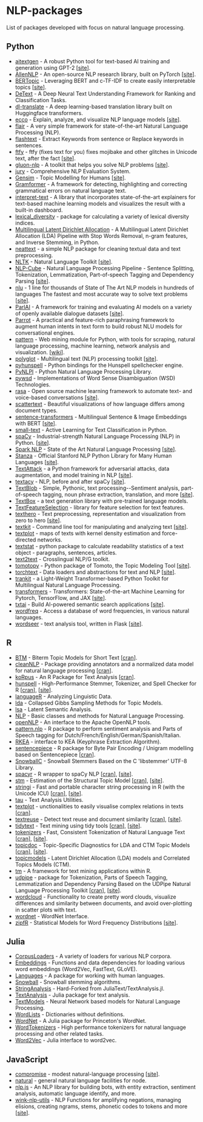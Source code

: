 # NLP-packages
List of packages developed with focus on natural language processing. 

## Python

- [aitextgen](https://github.com/minimaxir/aitextgen) - A robust Python tool for text-based AI training and generation using GPT-2 [[site](https://docs.aitextgen.io/)]. 
- [AllenNLP](https://github.com/allenai/allennlp) - An open-source NLP research library, built on PyTorch [[site](https://allenai.org/allennlp)]. 
- [BERTopic](https://github.com/MaartenGr/BERTopic) - Leveraging BERT and c-TF-IDF to create easily interpretable topics [[site](https://maartengr.github.io/BERTopic/)].
- [DeText](https://github.com/linkedin/detext) - A Deep Neural Text Understanding Framework for Ranking and Classification Tasks.
- [dl-translate](https://github.com/xhluca/dl-translate) - A deep learning-based translation library built on Huggingface transformers.
- [ecco](https://github.com/jalammar/ecco) - Explain, analyze, and visualize NLP language models [[site](https://ecco.readthedocs.io/en/main/)]. 
- [flair](https://github.com/flairNLP/flair) - A very simple framework for state-of-the-art Natural Language Processing (NLP).
- [flashtext](https://github.com/vi3k6i5/flashtext) - Extract Keywords from sentence or Replace keywords in sentences. 
- [ftfy](https://github.com/rspeer/python-ftfy) - ftfy (fixes text for you) fixes mojibake and other glitches in Unicode text, after the fact [[site](https://ftfy.readthedocs.io/en/latest/)]. 
- [gluon-nlp](https://github.com/dmlc/gluon-nlp) - A toolkit that helps you solve NLP problems [[site](https://nlp.gluon.ai/)].
- [jury](https://github.com/obss/jury) - Comprehensive NLP Evaluation System.
- [Gensim](https://github.com/RaRe-Technologies/gensim) - Topic Modelling for Humans [[site](https://radimrehurek.com/gensim)].
- [Gramformer](https://github.com/PrithivirajDamodaran/Gramformer) - A framework for detecting, highlighting and correcting grammatical errors on natural language text.
- [interpret-text](https://github.com/interpretml/interpret-text) - A library that incorporates state-of-the-art explainers for text-based machine learning models and visualizes the result with a built-in dashboard.
- [lexical_diversity](https://github.com/kristopherkyle/lexical_diversity) - package for calculating a variety of lexical diversity indices.
- [Multilingual Latent Dirichlet Allocation](https://github.com/ArtificiAI/Multilingual-Latent-Dirichlet-Allocation-LDA) - A Multilingual Latent Dirichlet Allocation (LDA) Pipeline with Stop Words Removal, n-gram features, and Inverse Stemming, in Python.
- [neattext](https://github.com/Jcharis/neattext) - a simple NLP package for cleaning textual data and text preprocessing.
- [NLTK](https://github.com/nltk/nltk) - Natural Language Toolkit [[site](https://www.nltk.org/)].
- [NLP-Cube](https://github.com/adobe/NLP-Cube) - Natural Language Processing Pipeline - Sentence Splitting, Tokenization, Lemmatization, Part-of-speech Tagging and Dependency Parsing [[site](https://opensource.adobe.com/NLP-Cube/index.html)].
- [nlu](https://github.com/JohnSnowLabs/nlu) - 1 line for thousands of State of The Art NLP models in hundreds of languages The fastest and most accurate way to solve text problems [[site](https://nlu.johnsnowlabs.com/)]. 
- [ParlAI](https://github.com/facebookresearch/ParlAI) - A framework for training and evaluating AI models on a variety of openly available dialogue datasets [[site](https://parl.ai/)].
- [Parrot](https://github.com/PrithivirajDamodaran/Parrot_Paraphraser) - A practical and feature-rich paraphrasing framework to augment human intents in text form to build robust NLU models for conversational engines. 
- [pattern](https://github.com/clips/pattern) - Web mining module for Python, with tools for scraping, natural language processing, machine learning, network analysis and visualization. [[wiki](https://github.com/clips/pattern/wiki)].
- [polyglot](https://github.com/aboSamoor/polyglot) - Multilingual text (NLP) processing toolkit [[site](https://polyglot.readthedocs.io/en/latest/)].
- [pyhunspell](https://github.com/pyhunspell/pyhunspell) - Python bindings for the Hunspell spellchecker engine.
- [PyNLPl](https://github.com/proycon/pynlpl) - Python Natural Language Processing Library.
- [pywsd](https://github.com/alvations/pywsd) - Implementations of Word Sense Disambiguation (WSD) Technologies. 
- [rasa](https://github.com/RasaHQ/rasa) - Open source machine learning framework to automate text- and voice-based conversations [[site](https://rasa.com/docs/rasa/)].
- [scattertext](https://github.com/JasonKessler/scattertext) - Beautiful visualizations of how language differs among document types. 
- [sentence-transformers](https://github.com/UKPLab/sentence-transformers) - Multilingual Sentence & Image Embeddings with BERT [[site](https://www.sbert.net/)].
- [small-text](https://github.com/webis-de/small-text) - Active Learning for Text Classification in Python.
- [spaCy](https://github.com/explosion/spaCy) - Industrial-strength Natural Language Processing (NLP) in Python. [[site](https://spacy.io/)].
- [Spark NLP](https://github.com/JohnSnowLabs/spark-nlp) - State of the Art Natural Language Processing [[site](https://nlp.johnsnowlabs.com/)].
- [Stanza](https://github.com/stanfordnlp/stanza) - Official Stanford NLP Python Library for Many Human Languages [[site](https://stanfordnlp.github.io/stanza/)].
- [TextAttack](https://github.com/QData/TextAttack) - a Python framework for adversarial attacks, data augmentation, and model training in NLP [[site](https://textattack.readthedocs.io/en/master/)].
- [textacy](https://github.com/chartbeat-labs/textacy) - NLP, before and after spaCy [[site](https://textacy.readthedocs.io/en/latest/)].
- [TextBlob](https://github.com/sloria/TextBlob) - Simple, Pythonic, text processing--Sentiment analysis, part-of-speech tagging, noun phrase extraction, translation, and more [[site](https://textblob.readthedocs.io/en/dev/)]. 
- [TextBox](https://github.com/RUCAIBox/TextBox) - a text generation library with pre-trained language models.
- [TextFeatureSelection](https://github.com/StatguyUser/TextFeatureSelection) - library for feature selection for text features.
- [texthero](https://github.com/jbesomi/texthero) - Text preprocessing, representation and visualization from zero to hero [[site](https://texthero.org/)].
- [textkit](https://github.com/learntextvis/textkit) - Command line tool for manipulating and analyzing text [[site](http://learntextvis.github.io/textkit/)].
- [textplot](https://github.com/davidmcclure/textplot) - maps of texts with kernel density estimation and force-directed networks. 
- [textstat](https://github.com/textstat/textstat) - python package to calculate readability statistics of a text object - paragraphs, sentences, articles. 
- [text2text](https://github.com/artitw/text2text) - Crosslingual NLP/G toolkit.
- [tomotopy](https://github.com/bab2min/tomotopy) - Python package of Tomoto, the Topic Modeling Tool [[site](https://bab2min.github.io/tomotopy/)].
- [torchtext](https://github.com/pytorch/text) - Data loaders and abstractions for text and NLP [[site](https://pytorch.org/text)].
- [trankit](https://github.com/nlp-uoregon/trankit) - a Light-Weight Transformer-based Python Toolkit for Multilingual Natural Language Processing.
- [transformers](https://github.com/huggingface/transformers) - Transformers: State-of-the-art Machine Learning for Pytorch, TensorFlow, and JAX [[site](https://huggingface.co/docs/transformers/index)]. 
- [txtai](https://github.com/neuml/txtai) - Build AI-powered semantic search applications [[site](https://neuml.github.io/txtai/)].
- [wordfreq](https://github.com/rspeer/wordfreq) - Access a database of word frequencies, in various natural languages. 
- [wordseer](https://github.com/Wordseer/wordseer) - text analysis tool, written in Flask [[site](https://wordseer.berkeley.edu/)].

## R

- [BTM](https://github.com/bnosac/BTM) - Biterm Topic Models for Short Text [[cran](https://cran.r-project.org/web/packages/BTM/index.html)].
- [cleanNLP](https://github.com/statsmaths/cleanNLP) - Package providing annotators and a normalized data model for natural language processing [[cran](https://cran.r-project.org/web/packages/cleanNLP/index.html)].
- [koRpus](https://github.com/unDocUMeantIt/koRpus) - An R Package for Text Analysis [[cran](https://cran.r-project.org/web/packages/koRpus/index.html)].
- [hunspell](https://github.com/ropensci/hunspell) - High-Performance Stemmer, Tokenizer, and Spell Checker for R [[cran](https://cran.r-project.org/web/packages/hunspell/index.html)], [[site](https://docs.ropensci.org/hunspell/)].
- [languageR](https://cran.r-project.org/web/packages/languageR/index.html) - Analyzing Linguistic Data.
- [lda](https://cran.r-project.org/web/packages/lda/index.html) - Collapsed Gibbs Sampling Methods for Topic Models.
- [lsa](https://cran.r-project.org/web/packages/lsa/index.html) - Latent Semantic Analysis.
- [NLP](https://cran.r-project.org/web/packages/NLP/index.html) - Basic classes and methods for Natural Language Processing.
- [openNLP](https://cran.r-project.org/web/packages/openNLP/index.html) - An interface to the Apache OpenNLP tools.
- [pattern.nlp](https://github.com/bnosac/pattern.nlp) - R package to perform sentiment analysis and Parts of Speech tagging for Dutch/French/English/German/Spanish/Italian.
- [RKEA](https://cran.r-project.org/web/packages/RKEA/index.html) - interface to KEA (Keyphrase Extraction Algorithm).
- [sentencepiece](https://github.com/bnosac/sentencepiece) - R package for Byte Pair Encoding / Unigram modelling based on Sentencepiece [[cran](https://cran.r-project.org/web/packages/sentencepiece/index.html)].
- [SnowballC](https://cran.r-project.org/web/packages/SnowballC/index.html) - Snowball Stemmers Based on the C 'libstemmer' UTF-8 Library.
- [spacyr](https://github.com/quanteda/spacyr) - R wrapper to spaCy NLP [[cran](https://cran.r-project.org/web/packages/spacyr/index.html)], [[site](http://spacyr.quanteda.io/)].
- [stm](https://github.com/bstewart/stm) - Estimation of the Structural Topic Model [[cran](https://cran.r-project.org/web/packages/stm/index.html)], [[site](http://www.structuraltopicmodel.com/)].
- [stringi](https://github.com/gagolews/stringi) - Fast and portable character string processing in R (with the Unicode ICU) [[cran](https://cran.r-project.org/web/packages/stringi/index.html)], [[site](https://stringi.gagolewski.com/)].
- [tau](https://cran.r-project.org/web/packages/tau/index.html) - Text Analysis Utilities.
- [textplot](https://github.com/bnosac/textplot) - unctionalities to easily visualise complex relations in texts [[cran](https://cran.r-project.org/web/packages/textplot/index.html)].
- [textreuse](https://github.com/ropensci/textreuse) - Detect text reuse and document similarity [[cran](https://cran.r-project.org/web/packages/textreuse/index.html)], [[site](https://docs.ropensci.org/textreuse/)].
- [tidytext](https://github.com/juliasilge/tidytext) - Text mining using tidy tools [[cran](https://cran.r-project.org/web/packages/tidytext/index.html)], [[site](https://juliasilge.github.io/tidytext/)].
- [tokenizers](https://github.com/ropensci/tokenizers) - Fast, Consistent Tokenization of Natural Language Text [[cran](https://cran.r-project.org/web/packages/tokenizers/index.html)], [[site](https://docs.ropensci.org/tokenizers/)].
- [topicdoc](https://github.com/doug-friedman/topicdoc) - Topic-Specific Diagnostics for LDA and CTM Topic Models [[cran](https://cran.r-project.org/web/packages/topicdoc/index.html)], [[site](https://doug-friedman.github.io/topicdoc/)].
- [topicmodels](https://cran.r-project.org/web/packages/topicmodels/index.html) - Latent Dirichlet Allocation (LDA) models and Correlated Topics Models (CTM).
- [tm](https://cran.r-project.org/web/packages/tm/index.html) - A framework for text mining applications within R.
- [udpipe](https://github.com/bnosac/udpipe) - package for Tokenization, Parts of Speech Tagging, Lemmatization and Dependency Parsing Based on the UDPipe Natural Language Processing Toolkit [[cran](https://cran.r-project.org/web/packages/udpipe/index.html)], [[site](https://bnosac.github.io/udpipe/en/index.html)].
- [wordcloud](https://cran.r-project.org/web/packages/wordcloud/index.html) - Functionality to create pretty word clouds, visualize differences and similarity between documents, and avoid over-plotting in scatter plots with text.
- [wordnet](https://cran.r-project.org/web/packages/wordnet/index.html) - WordNet Interface.
- [zipfR](https://cran.r-project.org/web/packages/zipfR/index.html) - Statistical Models for Word Frequency Distributions [[site](https://zipfr.r-forge.r-project.org/)].

## Julia

- [CorpusLoaders](https://github.com/JuliaText/CorpusLoaders.jl) - A variety of loaders for various NLP corpora.
- [Embeddings](https://github.com/JuliaText/Embeddings.jl) - Functions and data dependencies for loading various word embeddings (Word2Vec, FastText, GLoVE).
- [Languages](https://github.com/JuliaText/Languages.jl) - A package for working with human languages.
- [Snowball](https://github.com/JuliaText/Snowball.jl) - Snowball stemming algorithms.
- [StringAnalysis](https://github.com/zgornel/StringAnalysis.jl) - Hard-Forked from JuliaText/TextAnalysis.jl.
- [TextAnalysis](https://github.com/JuliaText/TextAnalysis.jl) - Julia package for text analysis.
- [TextModels](https://github.com/JuliaText/TextModels.jl) - Neural Network based models for Natural Language Processing.
- [WordLists](https://github.com/LilithHafner/WordLists.jl) - Dictionaries without definitions.
- [WordNet](https://github.com/JuliaText/WordNet.jl) - A Julia package for Princeton's WordNet.
- [WordTokenizers](https://github.com/JuliaText/WordTokenizers.jl) - High performance tokenizers for natural language processing and other related tasks.
- [Word2Vec](https://github.com/JuliaText/Word2Vec.jl) - Julia interface to word2vec.

## JavaScript

- [compromise](https://github.com/spencermountain/compromise) - modest natural-language processing [[site](https://compromise.cool/)].
- [natural](https://github.com/NaturalNode/natural) - general natural language facilities for node.
- [nlp.js](https://github.com/axa-group/nlp.js) - An NLP library for building bots, with entity extraction, sentiment analysis, automatic language identify, and more.
- [wink-nlp-utils](https://github.com/winkjs/wink-nlp-utils) - NLP Functions for amplifying negations, managing elisions, creating ngrams, stems, phonetic codes to tokens and more [[site](https://winkjs.org/wink-nlp-utils/)]. 
